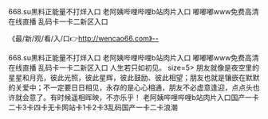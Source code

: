 668.su黑料正能量不打烊入口
老阿姨哔哩哔哩b站肉片入口
嘟嘟嘟www免费高清在线直播
乱码卡一卡二新区入口


《最/新/观/看/入/口👉http://wencao66.com》--

668.su黑料正能量不打烊入口
老阿姨哔哩哔哩b站肉片入口
嘟嘟嘟www免费高清在线直播
乱码卡一卡二新区入口
人生若只如初见。
size=5>  朋友就像是夜空里的星星和月亮，彼此光照，彼此星辉，彼此鼓励、彼此相望；朋友也就是镶嵌在默默的关爱中；不一定要日日相见，永存的是心心相通，朋友不必虚意逢迎，点点头也许就会意了。有时候遥相晖映，不亦乐乎！
老阿姨哔哩哔哩b站肉片入口国产一卡二卡3卡四卡无卡网站卡1卡2卡3乱码国产一卡二卡浪潮
